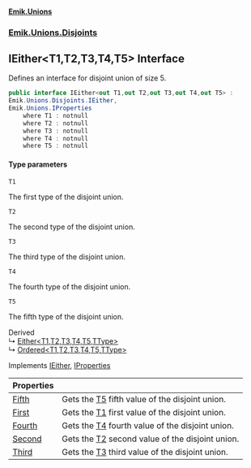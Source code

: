 #### [Emik.Unions](index.md 'index')
### [Emik.Unions.Disjoints](Emik.Unions.Disjoints.md 'Emik.Unions.Disjoints')

## IEither<T1,T2,T3,T4,T5> Interface

Defines an interface for disjoint union of size 5.

```csharp
public interface IEither<out T1,out T2,out T3,out T4,out T5> :
Emik.Unions.Disjoints.IEither,
Emik.Unions.IProperties
    where T1 : notnull
    where T2 : notnull
    where T3 : notnull
    where T4 : notnull
    where T5 : notnull
```
#### Type parameters

<a name='Emik.Unions.Disjoints.IEither_T1,T2,T3,T4,T5_.T1'></a>

`T1`

The first type of the disjoint union.

<a name='Emik.Unions.Disjoints.IEither_T1,T2,T3,T4,T5_.T2'></a>

`T2`

The second type of the disjoint union.

<a name='Emik.Unions.Disjoints.IEither_T1,T2,T3,T4,T5_.T3'></a>

`T3`

The third type of the disjoint union.

<a name='Emik.Unions.Disjoints.IEither_T1,T2,T3,T4,T5_.T4'></a>

`T4`

The fourth type of the disjoint union.

<a name='Emik.Unions.Disjoints.IEither_T1,T2,T3,T4,T5_.T5'></a>

`T5`

The fifth type of the disjoint union.

Derived  
&#8627; [Either&lt;T1,T2,T3,T4,T5,TType&gt;](Either{T1,T2,T3,T4,T5,TType}.md 'Emik.Unions.Disjoints.Either<T1,T2,T3,T4,T5,TType>')  
&#8627; [Ordered&lt;T1,T2,T3,T4,T5,TType&gt;](Ordered{T1,T2,T3,T4,T5,TType}.md 'Emik.Unions.Disjoints.Ordered<T1,T2,T3,T4,T5,TType>')

Implements [IEither](IEither.md 'Emik.Unions.Disjoints.IEither'), [IProperties](IProperties.md 'Emik.Unions.IProperties')

| Properties | |
| :--- | :--- |
| [Fifth](IEither{T1,T2,T3,T4,T5}.Fifth.md 'Emik.Unions.Disjoints.IEither<T1,T2,T3,T4,T5>.Fifth') | Gets the [T5](IEither{T1,T2,T3,T4,T5}.md#Emik.Unions.Disjoints.IEither_T1,T2,T3,T4,T5_.T5 'Emik.Unions.Disjoints.IEither<T1,T2,T3,T4,T5>.T5') fifth value of the disjoint union. |
| [First](IEither{T1,T2,T3,T4,T5}.First.md 'Emik.Unions.Disjoints.IEither<T1,T2,T3,T4,T5>.First') | Gets the [T1](IEither{T1,T2,T3,T4,T5}.md#Emik.Unions.Disjoints.IEither_T1,T2,T3,T4,T5_.T1 'Emik.Unions.Disjoints.IEither<T1,T2,T3,T4,T5>.T1') first value of the disjoint union. |
| [Fourth](IEither{T1,T2,T3,T4,T5}.Fourth.md 'Emik.Unions.Disjoints.IEither<T1,T2,T3,T4,T5>.Fourth') | Gets the [T4](IEither{T1,T2,T3,T4,T5}.md#Emik.Unions.Disjoints.IEither_T1,T2,T3,T4,T5_.T4 'Emik.Unions.Disjoints.IEither<T1,T2,T3,T4,T5>.T4') fourth value of the disjoint union. |
| [Second](IEither{T1,T2,T3,T4,T5}.Second.md 'Emik.Unions.Disjoints.IEither<T1,T2,T3,T4,T5>.Second') | Gets the [T2](IEither{T1,T2,T3,T4,T5}.md#Emik.Unions.Disjoints.IEither_T1,T2,T3,T4,T5_.T2 'Emik.Unions.Disjoints.IEither<T1,T2,T3,T4,T5>.T2') second value of the disjoint union. |
| [Third](IEither{T1,T2,T3,T4,T5}.Third.md 'Emik.Unions.Disjoints.IEither<T1,T2,T3,T4,T5>.Third') | Gets the [T3](IEither{T1,T2,T3,T4,T5}.md#Emik.Unions.Disjoints.IEither_T1,T2,T3,T4,T5_.T3 'Emik.Unions.Disjoints.IEither<T1,T2,T3,T4,T5>.T3') third value of the disjoint union. |
